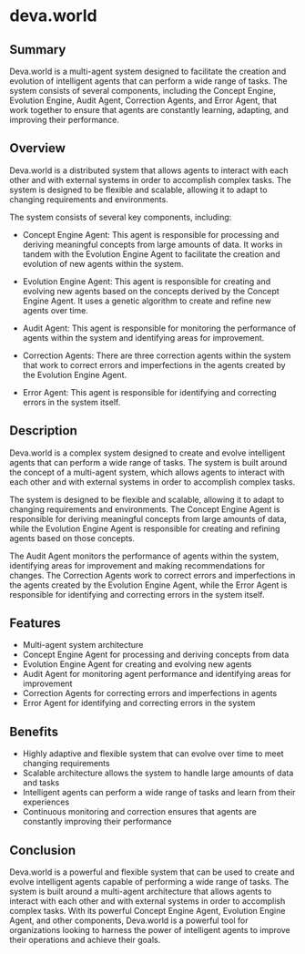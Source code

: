 # deva.world

## Summary

Deva.world is a multi-agent system designed to facilitate the creation and evolution of intelligent agents that can perform a wide range of tasks. The system consists of several components, including the Concept Engine, Evolution Engine, Audit Agent, Correction Agents, and Error Agent, that work together to ensure that agents are constantly learning, adapting, and improving their performance.

## Overview

Deva.world is a distributed system that allows agents to interact with each other and with external systems in order to accomplish complex tasks. The system is designed to be flexible and scalable, allowing it to adapt to changing requirements and environments.

The system consists of several key components, including:

- Concept Engine Agent: This agent is responsible for processing and deriving meaningful concepts from large amounts of data. It works in tandem with the Evolution Engine Agent to facilitate the creation and evolution of new agents within the system.

- Evolution Engine Agent: This agent is responsible for creating and evolving new agents based on the concepts derived by the Concept Engine Agent. It uses a genetic algorithm to create and refine new agents over time.

- Audit Agent: This agent is responsible for monitoring the performance of agents within the system and identifying areas for improvement.

- Correction Agents: There are three correction agents within the system that work to correct errors and imperfections in the agents created by the Evolution Engine Agent.

- Error Agent: This agent is responsible for identifying and correcting errors in the system itself.

## Description

Deva.world is a complex system designed to create and evolve intelligent agents that can perform a wide range of tasks. The system is built around the concept of a multi-agent system, which allows agents to interact with each other and with external systems in order to accomplish complex tasks.

The system is designed to be flexible and scalable, allowing it to adapt to changing requirements and environments. The Concept Engine Agent is responsible for deriving meaningful concepts from large amounts of data, while the Evolution Engine Agent is responsible for creating and refining agents based on those concepts.

The Audit Agent monitors the performance of agents within the system, identifying areas for improvement and making recommendations for changes. The Correction Agents work to correct errors and imperfections in the agents created by the Evolution Engine Agent, while the Error Agent is responsible for identifying and correcting errors in the system itself.

## Features
- Multi-agent system architecture
- Concept Engine Agent for processing and deriving concepts from data
- Evolution Engine Agent for creating and evolving new agents
- Audit Agent for monitoring agent performance and identifying areas for improvement
- Correction Agents for correcting errors and imperfections in agents
- Error Agent for identifying and correcting errors in the system

## Benefits
- Highly adaptive and flexible system that can evolve over time to meet changing requirements
- Scalable architecture allows the system to handle large amounts of data and tasks
- Intelligent agents can perform a wide range of tasks and learn from their experiences
- Continuous monitoring and correction ensures that agents are constantly improving their performance

## Conclusion

Deva.world is a powerful and flexible system that can be used to create and evolve intelligent agents capable of performing a wide range of tasks. The system is built around a multi-agent architecture that allows agents to interact with each other and with external systems in order to accomplish complex tasks. With its powerful Concept Engine Agent, Evolution Engine Agent, and other components, Deva.world is a powerful tool for organizations looking to harness the power of intelligent agents to improve their operations and achieve their goals.
